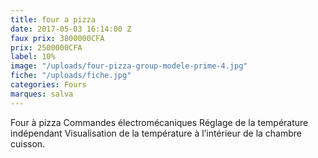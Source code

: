 ```yaml
---
title: four a pizza
date: 2017-05-03 16:14:00 Z
faux prix: 3800000CFA
prix: 2500000CFA
label: 10%
image: "/uploads/four-pizza-group-modele-prime-4.jpg"
fiche: "/uploads/fiche.jpg"
categories: Fours
marques: salva
---
```


Four à pizza Commandes électromécaniques
Réglage de la température indépendant 
Visualisation de la température à l’intérieur de la chambre cuisson.